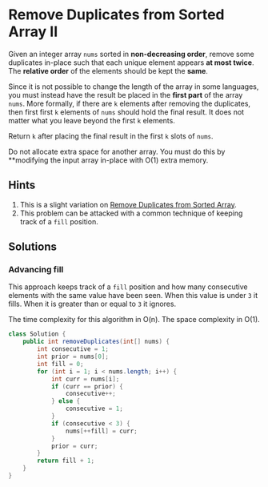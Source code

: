 # Remove Duplicates from Sorted Array II

Given an integer array `nums` sorted in **non-decreasing order**, remove some
duplicates in-place such that each unique element appears **at most twice**.
The **relative order** of the elements should be kept the **same**.

Since it is not possible to change the length of the array in some languages,
you must instead have the result be placed in the **first part** of the array
`nums`. More formally, if there are `k` elements after removing the duplicates,
then first first `k` elements of `nums` should hold the final result. It does
not matter what you leave beyond the first `k` elements.

Return `k` after placing the final result in the first `k` slots of `nums`.

Do not allocate extra space for another array. You must do this by **modifying
the input array in-place with O(1) extra memory.

## Hints

1. This is a slight variation on
   [Remove Duplicates from Sorted Array](../remove-duplicates-sorted-array).
1. This problem can be attacked with a common technique of keeping track of a
   `fill` position.

## Solutions

### Advancing fill

This approach keeps track of a `fill` position and how many consecutive
elements with the same value have been seen. When this value is under `3` it
fills. When it is greater than or equal to `3` it ignores.

The time complexity for this algorithm in O(n). The space complexity in O(1).

```java
class Solution {
    public int removeDuplicates(int[] nums) {
        int consecutive = 1;
        int prior = nums[0];
        int fill = 0;
        for (int i = 1; i < nums.length; i++) {
            int curr = nums[i];
            if (curr == prior) {
                consecutive++;
            } else {
                consecutive = 1;
            }
            if (consecutive < 3) {
                nums[++fill] = curr;
            }
            prior = curr;
        }
        return fill + 1;
    }
}
```
